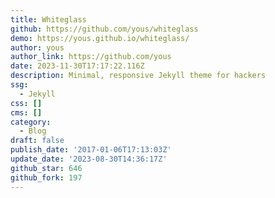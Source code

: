 ```yaml
---
title: Whiteglass
github: https://github.com/yous/whiteglass
demo: https://yous.github.io/whiteglass/
author: yous
author_link: https://github.com/yous
date: 2023-11-30T17:17:22.116Z
description: Minimal, responsive Jekyll theme for hackers
ssg:
  - Jekyll
css: []
cms: []
category:
  - Blog
draft: false
publish_date: '2017-01-06T17:13:03Z'
update_date: '2023-08-30T14:36:17Z'
github_star: 646
github_fork: 197
---
```

